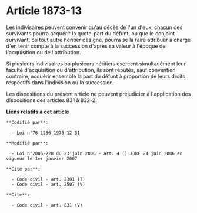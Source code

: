 # Article 1873-13

Les indivisaires peuvent convenir qu'au décès de l'un d'eux, chacun des survivants pourra acquérir la quote-part du défunt,
ou que le conjoint survivant, ou tout autre héritier désigné, pourra se la faire attribuer à charge d'en tenir compte à la
succession d'après sa valeur à l'époque de l'acquisition ou de l'attribution. 

Si plusieurs indivisaires ou plusieurs héritiers exercent simultanément leur faculté d'acquisition ou d'attribution, ils sont
réputés, sauf convention contraire, acquérir ensemble la part du défunt à proportion de leurs droits respectifs dans
l'indivision ou la succession. 

Les dispositions du présent article ne peuvent préjudicier à l'application des dispositions des articles 831 à 832-2.

**Liens relatifs à cet article**

	**Codifié par**:

	  - Loi n°76-1286 1976-12-31

	**Modifié par**:

	  - Loi n°2006-728 du 23 juin 2006 - art. 4 () JORF 24 juin 2006 en vigueur le 1er janvier 2007

	**Cité par**:

	  - Code civil - art. 2301 (T)
	  - Code civil - art. 2507 (V)

	**Cite**:

	  - Code civil - art. 831 (V)
